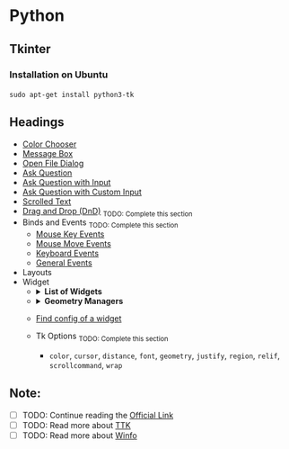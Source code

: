 # Python
## Tkinter 
### Installation on Ubuntu
`sudo apt-get install python3-tk`

## Headings
- [Color Chooser](tkinter_color_chooser.py)
- [Message Box](tkinter_Message_box.py)
- [Open File Dialog](tkinter_open_file_dialog.py)
- [Ask Question](tkinter_ask_from_user.py)
- [Ask Question with Input](tkinter_ask_with_input.py)
- [Ask Question with Custom Input](tkinter_ask_with_custom_input.py)
- [Scrolled Text](tkinter_scrolled_text.py)
- [Drag and Drop (DnD)](tkinter_drag_and_drop.py) <sub>TODO: Complete this section</sub>
- Binds and Events <sub>TODO: Complete this section</sub>
  - [Mouse Key Events](tkinter_bindings.py)
  - [Mouse Move Events](tkinter_mouse_motion.py)
  - [Keyboard Events](tkinter_keyboard_events.py)
  - [General Events](tkinter_general_events.py)
- Layouts
- Widget
  - <details><summary><strong>List of Widgets</strong></summary>
  
    - [Frame](tkinter_frame.py)
      - ![](tkinter_frame.png)
    - [Entry](tkinter_entry.py)
      - ![](tkinter_entry.png)
    - [Label](tkinter_label.py)
      - ![](tkinter_label.png)
    - [Button](tkinter_button.py)
      - ![](tkinter_button.png)
    - [Image](tkinter_image.py)
      - ![](tkinter_image.png)
  
    <details>
  - <details><summary><strong>Geometry Managers</strong></summary>

      - [Pack](tkinter_geometry_manager_pack.py)
        - <details><summary><strong>Options</strong></summary>
    
          - `anchor="center", "n", "e", "ne", "nw", "s", "se", "sw", "w"`
          - `side="top", "bottom", "left", "right"`
          - Internal Padding
            - `ipadx=N`, `ipady=N`
          - External Padding
            - `padx=N`, `pady=N`
          - `expand=True, False`
          - `fill="none", "both", "x", "y"`

          </details>
        - ![](tkinter_geometry_manager_pack.png)
      - [Grid](tkinter_geometry_manager_grid.py)
        - <details><summary><strong>Options</strong></summary>
    
          - `row=N`, `rowspan=N`
          - `column=N`, `columnspan=N`
          - Internal Padding
            - `ipadx=N`, `ipady=N`
          - External Padding
            - `padx=N`, `pady=N`
          - `sticky="n", "e", "ne", "nw", "s", "se", "sw", "w"` and `"ns", "ew"`

          </details>
        - ![](tkinter_geometry_manager_grid.png)
      - [Place](tkinter_geometry_manager_place.py)
        - <details><summary><strong>Options</strong></summary>
    
          - `anchor="center", "n", "e", "ne", "nw", "s", "se", "sw", "w"`
          - `bordermode="outside", "inside"`
          - `x=N`, `y=N`
          - `relx=0-1`, `rely=0-1`
          - `width=N`, `height=N`
          - `relwidth=0-1`, `relheight=0-1`

          </details>
        - ![](tkinter_geometry_manager_place.png)
    </details>

  - [Find config of a widget](tkinter_widget_find_config.py)
  - Tk Options  <sub>TODO: Complete this section</sub>
    - `color`, `cursor`, `distance`, `font`, `geometry`, `justify`, `region`, `relif`, `scrollcommand`, `wrap`


## Note:
- [ ] TODO: Continue reading the [Official Link](https://docs.python.org/3/library/tkinter.html) 
- [ ] TODO: Read more about [TTK](https://docs.python.org/3/library/tkinter.ttk.html#module-tkinter.ttk)
- [ ] TODO: Read more about [Winfo](https://www.tcl.tk/man/tcl8.6/TkCmd/winfo.html)